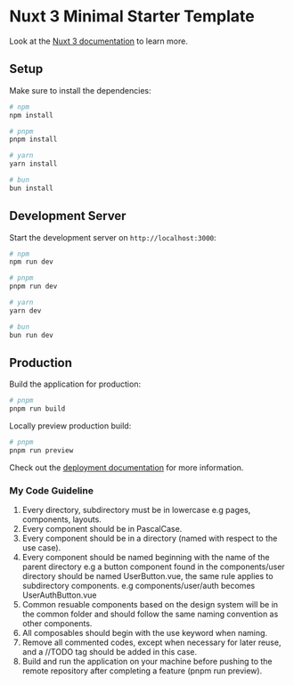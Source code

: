 # Nuxt 3 Minimal Starter Template

Look at the [Nuxt 3 documentation](https://nuxt.com/docs/getting-started/introduction) to learn more.

## Setup

Make sure to install the dependencies:

```bash
# npm
npm install

# pnpm
pnpm install

# yarn
yarn install

# bun
bun install
```

## Development Server

Start the development server on `http://localhost:3000`:

```bash
# npm
npm run dev

# pnpm
pnpm run dev

# yarn
yarn dev

# bun
bun run dev
```

## Production

Build the application for production:

```bash
# pnpm
pnpm run build

```

Locally preview production build:

```bash
# pnpm
pnpm run preview

```

Check out the [deployment documentation](https://nuxt.com/docs/getting-started/deployment) for more information.

### My Code Guideline

1. Every directory, subdirectory must be in lowercase e.g pages, components, layouts.
2. Every component should be in PascalCase.
3. Every component should be in a directory (named with respect to the use case).
4. Every component should be named beginning with the name of the parent directory e.g a button component found in the components/user directory should be named UserButton.vue, the same rule applies to subdirectory components. e.g components/user/auth becomes UserAuthButton.vue
5. Common resuable components based on the design system will be in the common folder and should follow the same naming convention as other components.
6. All composables should begin with the use keyword when naming.
7. Remove all commented codes, except when necessary for later reuse, and a //TODO tag should be added in this case.
8. Build and run the application on your machine before pushing to the remote repository after completing a feature (pnpm run preview).
